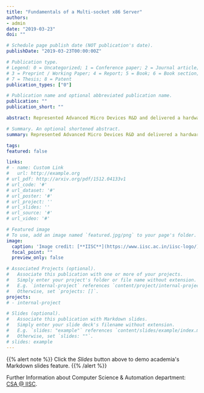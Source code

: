 ```yaml
---
title: "Fundamentals of a Multi-socket x86 Server"
authors:
- admin
date: "2019-03-23"
doi: ""

# Schedule page publish date (NOT publication's date).
publishDate: "2019-03-23T00:00:00Z"

# Publication type.
# Legend: 0 = Uncategorized; 1 = Conference paper; 2 = Journal article;
# 3 = Preprint / Working Paper; 4 = Report; 5 = Book; 6 = Book section;
# 7 = Thesis; 8 = Patent
publication_types: ["0"]

# Publication name and optional abbreviated publication name.
publication: ""
publication_short: ""

abstract: Represented Advanced Micro Devices R&D and delivered a hardware presentation on the 'Fundamentals of a Multi-socket x86 Server' on IISC Open Day in Computer Science & Automation department at the Indian Institute of Science, Bangalore, India.

# Summary. An optional shortened abstract.
summary: Represented Advanced Micro Devices R&D and delivered a hardware presentation on the 'Fundamentals of a Multi-socket x86 Server' on IISC Open Day in Computer Science & Automation department at the Indian Institute of Science.

tags:
featured: false

links:
# - name: Custom Link
#   url: http://example.org
# url_pdf: http://arxiv.org/pdf/1512.04133v1
# url_code: '#'
# url_dataset: '#'
# url_poster: '#'
# url_project: ''
# url_slides: ''
# url_source: '#'
# url_video: '#'

# Featured image
# To use, add an image named `featured.jpg/png` to your page's folder. 
image:
  caption: 'Image credit: [**IISC**](https://www.iisc.ac.in/iisc-logo/)'
  focal_point: ""
  preview_only: false

# Associated Projects (optional).
#   Associate this publication with one or more of your projects.
#   Simply enter your project's folder or file name without extension.
#   E.g. `internal-project` references `content/project/internal-project/index.md`.
#   Otherwise, set `projects: []`.
projects:
# - internal-project

# Slides (optional).
#   Associate this publication with Markdown slides.
#   Simply enter your slide deck's filename without extension.
#   E.g. `slides: "example"` references `content/slides/example/index.md`.
#   Otherwise, set `slides: ""`.
# slides: example
---
```


{{% alert note %}}
Click the *Slides* button above to demo academia's Markdown slides feature.
{{% /alert %}}

Further Information about Computer Science & Automation department: [CSA @ IISC](https://www.csa.iisc.ac.in/).
